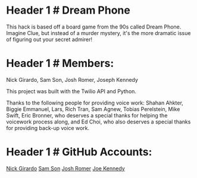 # Header 1 # Dream Phone

This hack is based off a board game from the 90s called Dream Phone. Imagine Clue, but instead of a murder mystery, it's the more dramatic issue of figuring out your secret admirer!

# Header 1 # Members:
Nick Girardo, Sam Son, Josh Romer, Joseph Kennedy


This project was built with the Twilio API and Python.


Thanks to the following people for providing voice work:
Shahan Ahkter,
Biggie Emmanuel,
Lars,
Rich Tran,
Sam Agnew,
Tobias Perelstein,
Mike Swift,
Eric Bronner, who deserves a special thanks for helping the voicework process along,
and Ed Choi, who also deserves a special thanks for providing back-up voice work.

# Header 1 # GitHub Accounts:
[Nick Girardo](https://github.com/nickgirardo)
[Sam Son](https://github.com/json)
[Josh Romer](https://github.com/jromer94)
[Joe Kennedy](https://github.com/JosephSKennedy)
